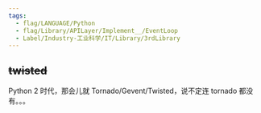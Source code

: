 ```yaml
---
tags:
  - flag/LANGUAGE/Python
  - flag/Library/APILayer/Implement__/EventLoop
  - Label/Industry-工业科学/IT/Library/3rdLibrary
---
```


## ~~twisted~~

Python 2 时代，那会儿就 Tornado/Gevent/Twisted，说不定连 tornado 都没有。。。